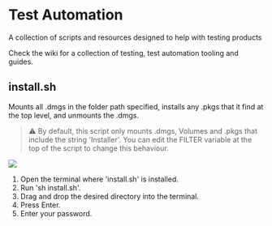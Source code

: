 # Test Automation
A collection of scripts and resources designed to help with testing products

Check the wiki for a collection of testing, test automation tooling and guides.

## install.sh

Mounts all .dmgs in the folder path specified, installs any .pkgs that it find at the top level, and unmounts the .dmgs.

> :warning: By default, this script only mounts .dmgs, Volumes and .pkgs that include the string 'Installer'. You can edit the FILTER variable at the top of the script to change this behaviour.

![](gifs/install.gif)

1. Open the terminal where 'install.sh' is installed.
1. Run 'sh install.sh'.
1. Drag and drop the desired directory into the terminal.
1. Press Enter.
1. Enter your password.
